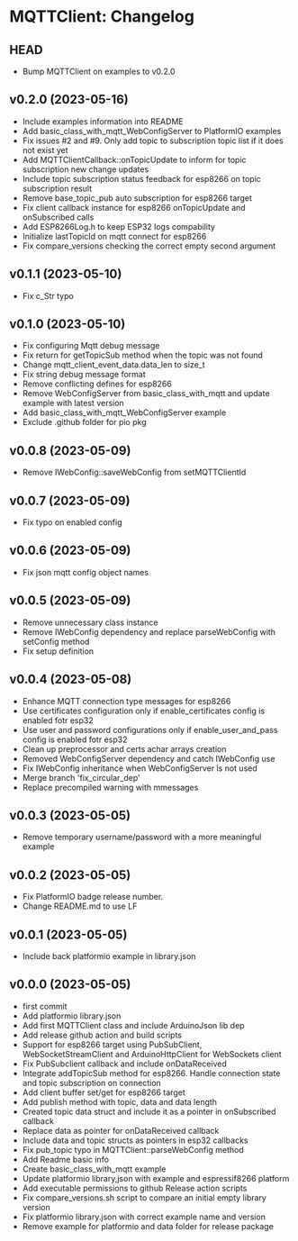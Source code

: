 MQTTClient: Changelog
=====================

HEAD
----

* Bump MQTTClient on examples to v0.2.0

v0.2.0 (2023-05-16)
------

* Include examples information into README
* Add basic_class_with_mqtt_WebConfigServer to PlatformIO examples
* Fix issues #2 and #9. Only add topic to subscription topic list if it does not exist yet
* Add MQTTClientCallback::onTopicUpdate to inform for topic subscription new change updates
* Include topic subscription status feedback for esp8266 on topic subscription result
* Remove base_topic_pub auto subscription for esp8266 target
* Fix client callback instance for esp8266 onTopicUpdate and onSubscribed calls
* Add ESP8266Log.h to keep ESP32 logs compability
* Initialize lastTopicId on mqtt connect for esp8266
* Fix compare_versions checking the correct empty second argument

v0.1.1 (2023-05-10)
------

* Fix c_Str typo

v0.1.0 (2023-05-10)
------

* Fix configuring Mqtt debug message
* Fix return for getTopicSub method when the topic was not found
* Change mqtt_client_event_data.data_len to size_t
* Fix string debug message format
* Remove conflicting defines for esp8266
* Remove WebConfigServer from basic_class_with_mqtt and update example with latest version
* Add basic_class_with_mqtt_WebConfigServer example
* Exclude .github folder for pio pkg

v0.0.8 (2023-05-09)
------

* Remove IWebConfig::saveWebConfig from setMQTTClientId

v0.0.7 (2023-05-09)
------

* Fix typo on enabled config

v0.0.6 (2023-05-09)
------

* Fix json mqtt config object names

v0.0.5 (2023-05-09)
------

* Remove unnecessary class instance
* Remove IWebConfig dependency and replace parseWebConfig with setConfig method
* Fix setup definition

v0.0.4 (2023-05-08)
------

* Enhance MQTT connection type messages for esp8266
* Use certificates configuration only if enable_certificates config is enabled fotr esp32
* Use user and password configurations only if enable_user_and_pass config is enabled fotr esp32
* Clean up preprocessor and certs achar arrays creation
* Removed WebConfigServer dependency and catch IWebConfig use
* Fix IWebConfig inheritance when WebConfigServer is not used
* Merge branch 'fix_circular_dep'
* Replace precompiled warning with mmessages

v0.0.3 (2023-05-05)
------

* Remove temporary username/password with a more meaningful example

v0.0.2 (2023-05-05)
------

* Fix PlatformIO badge release number. 
* Change README.md to use LF

v0.0.1 (2023-05-05)
------

* Include back platformio example in library.json

v0.0.0 (2023-05-05)
------

* first commit
* Add platformio library.json
* Add first MQTTClient class and include ArduinoJson lib dep
* Add release github action and build scripts
* Support for esp8266 target using PubSubClient, WebSocketStreamClient and ArduinoHttpClient for WebSockets client
* Fix PubSubclient callback and include onDataReceived
* Integrate addTopicSub method for esp8266. Handle connection state and topic subscription on connection
* Add client buffer set/get for esp8266 target
* Add publish method with topic, data and data length
* Created topic data struct and include it as a pointer in onSubscribed callback
* Replace data as pointer for onDataReceived callback
* Include data and topic structs as pointers in esp32 callbacks
* Fix pub_topic typo in MQTTClient::parseWebConfig method
* Add Readme basic info
* Create basic_class_with_mqtt example
* Update platformio library,json with example and espressif8266 platform
* Add executable permissions to github Release action scripts
* Fix compare_versions.sh script to compare an initial empty library version
* Fix platformio library.json with correct example name and version
* Remove example for platformio and data folder for release package
